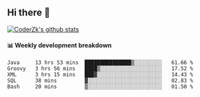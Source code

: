 ## Hi there 👋

[![CoderZk's github stats](https://github-readme-stats.vercel.app/api?username=zhoukuo123&show_icons=true&count_private=true)](https://github.com/anuraghazra/github-readme-stats)

#### :bar_chart: Weekly development breakdown

<!--START_SECTION:waka-->
```text
Java     13 hrs 53 mins  ███████████████▒░░░░░░░░░   61.66 % 
Groovy   3 hrs 56 mins   ████▒░░░░░░░░░░░░░░░░░░░░   17.52 % 
XML      3 hrs 15 mins   ███▓░░░░░░░░░░░░░░░░░░░░░   14.43 % 
SQL      38 mins         ▓░░░░░░░░░░░░░░░░░░░░░░░░   02.83 % 
Bash     20 mins         ▒░░░░░░░░░░░░░░░░░░░░░░░░   01.50 % 
```
<!--END_SECTION:waka-->
